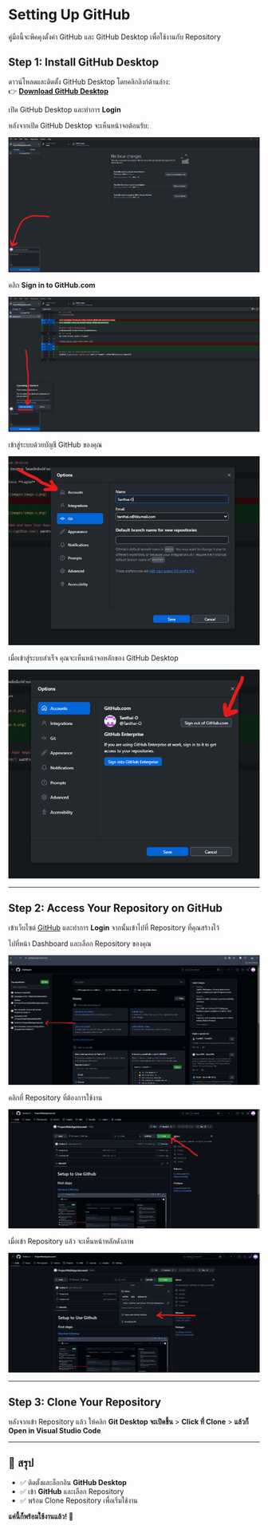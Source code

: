 # Setting Up GitHub

คู่มือนี้จะพีคคุงตั้งค่า GitHub และ GitHub Desktop เพื่อใช้งานกับ Repository

## Step 1: Install GitHub Desktop
ดาวน์โหลดและติดตั้ง GitHub Desktop โดยคลิกลิงก์ด้านล่าง:  
👉 **[Download GitHub Desktop](https://desktop.github.com/download/)**  

เปิด GitHub Desktop และทำการ **Login**  

หลังจากเปิด GitHub Desktop จะเห็นหน้าจอต้อนรับ:  
 
![GitHub Desktop Login](images/image-3.png)

คลิก **Sign in to GitHub.com**  
 
![GitHub Desktop Sign In](images/image-5.png)

เข้าสู่ระบบด้วยบัญชี GitHub ของคุณ 
  
![GitHub Desktop Sign In Page](images/image-6.png)

เมื่อเข้าสู่ระบบสำเร็จ คุณจะเห็นหน้าจอหลักของ GitHub Desktop  
 
![GitHub Desktop Main Screen](images/image-7.png)

---

## Step 2: Access Your Repository on GitHub
 
เข้าเว็บไซต์ [GitHub](https://github.com/) และทำการ **Login** จากนั้นเข้าไปที่ Repository ที่คุณสร้างไว้  

ไปที่หน้า Dashboard และเลือก Repository ของคุณ  
 
![GitHub Repository](images/image.png)

คลิกที่ Repository ที่ต้องการใช้งาน  
 
![GitHub Repository Navigation](images/image-1.png)

เมื่อเข้า Repository แล้ว จะเห็นหน้าหลักดังภาพ  
 
![Repository Details](images/image-2.png)

---

## Step 3: Clone Your Repository  
หลังจากเข้า Repository แล้ว ให้คลิก **Git Desktop จะเปิดขึ้น** > **Click ที่ Clone** > **แล้วก็ Open in Visual Studio Code**

---

## 🎯 สรุป  
- ✅ ติดตั้งและล็อกอิน **GitHub Desktop**  
- ✅ เข้า **GitHub** และเลือก Repository  
- ✅ พร้อม Clone Repository เพื่อเริ่มใช้งาน  

**แค่นี้ก็พร้อมใช้งานแล้ว! 🚀**